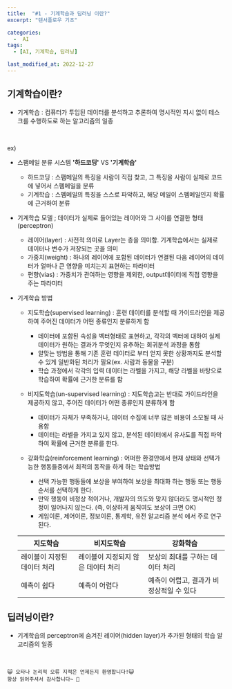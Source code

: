```yaml
---
title:  "#1 - 기계학습과 딥러닝 이란?" 
excerpt: "텐서플로우 기초"

categories:
  -  AI
tags:
  - [AI, 기계학습, 딥러닝]

last_modified_at: 2022-12-27
---
```


## 기계학습이란?
- 기계학습 : 컴퓨터가 투입된 데이터를 분석하고 추론하여 명시적인 지시 없이 테스크를 수행하도로 하는 알고리즘의 일종  
<br>

  ex)
  + 스팸메일 분류 시스템 **'하드코딩'** VS **'기계학습'**
    + 하드코딩 : 스팸메일의 특징을 사람이 직접 찾고, 그 특징을 사람이 실제로 코드에 넣어서 스펨메일을 분류
    + 기계학습 : 스펨메일의 특징을 스스로 파악하고, 해당 메일이 스펨메일인지 확률에 근거하여 분류
 
+ 기계학습 모델 ;  데이터가 실제로 들어있는 레이어와 그 사이를 연결한 형태 (perceptron)  
  + 레이어(layer) : 사전적 의미로 Layer는 층을 의미함. 기계학습에서는 실제로 데이터나 변수가 저장되는 곳을 의미  
  + 가중치(weight) : 하나의 레이어에 포함된 데이터가 연결된 다음 레이어의 데이터가 얼마나 큰 영향을 미치는지 표현하는 파라미터  
  + 편향(vias) : 가중치가 관여하는 영향을 제외한, output데이터에 직접 영향을 주는 파라미터
      
+ 기계학습 방법  
  + 지도학습(supervised learning) : 훈련 데이터를 분석할 때 가이드라인을 제공하여 주어진 데이터가 어떤 종류인지 분류하게 함
    + 데이터에 포함된 속성을 벡터형태로 표현하고, 각각의 벡터에 대하여 실제 데이터가 원하는 결과가 무엇인지 유추하는 회귀분석 과정을 통함
    + 알맞는 방법을 통해 기존 훈련 데이터로 부터 얻지 못한 상황까지도 분석할 수 있게 일반화된 처리가 필요(ex. 사람과 동물을 구분)
    + 학습 과정에서 각각의 입력 데이터는 라벨을 가지고, 해당 라벨을 바탕으로 학습하여 확률에 근거한 분류를 함  
      
  + 비지도학습(un-supervised learning) : 지도학습고는 반대로 가이드라인을 제공하지 않고, 주어진 데이터가 어떤 종류인지 분류하게 함  
    + 데이터가 자체가 부족하거나, 데이터 수집에 너무 많은 비용이 소모될 때 사용함  
    + 데이터는 라벨을 가지고 있지 않고, 분석된 데이터에서 유사도를 직접 파악하여 확률에 근거한 분류를 한다.  
  
  + 강화학습(reinforcement learning) : 어떠한 환경안에서 현재 상태와 선택가능한 행동들중에서 최적의 동작을 하게 하는 학습방법
    + 선택 가능한 행동들에 보상을 부여하여 보상을 최대화 하는 행동 또는 행동 순서를 선택하게 한다.
    + 만약 행동이 비정상 적이거나, 개발자의 의도와 맞지 않더라도 명시적인 정정이 일어나지 않는다. (즉, 이상하게 움직여도 보상이 크면 OK)
    + 게임이론, 제어이론, 정보이론, 통계학, 유전 알고리즘 분석 에서 주로 연구 된다.
    
    
      
  |지도학습|비지도학습|강화학습|
  |---|---|---|
  |레이블이 지정된 데이터 처리|레이블이 지정되지 않은 데이터 처리|보상의 최대를 구하는 데이터 처리|
  |예측이 쉽다|예측이 어렵다|예측이 어렵고, 결과가 비정상적일 수 있다|
  
  
## 딥러닝이란?
- 기계학습의 perceptron에 숨겨진 레이어(hidden layer)가 추가된 형태의 학습 알고리즘의 일종



<br>

    😺 오타나 논리적 오류 지적은 언제든지 환영합니다!😺   
    항상 읽어주셔서 감사합니다~ 🙏
